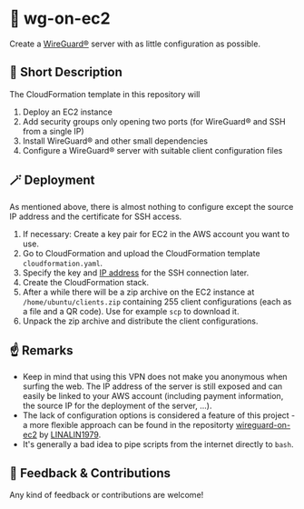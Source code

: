 # :dragon: wg-on-ec2

Create a [WireGuard®](https://www.wireguard.com/) server with as little configuration as possible.

## :receipt: Short Description

The CloudFormation template in this repository will

1. Deploy an EC2 instance
2. Add security groups only opening two ports (for WireGuard® and SSH from a single IP)
3. Install WireGuard® and other small dependencies
4. Configure a WireGuard® server with suitable client configuration files

## :magic_wand: Deployment

As mentioned above, there is almost nothing to configure except the source IP address and the certificate for SSH access.

1. If necessary: Create a key pair for EC2 in the AWS account you want to use.
2. Go to CloudFormation and upload the CloudFormation template `cloudformation.yaml`.
3. Specify the key and [IP address](https://checkip.amazonaws.com/) for the SSH connection later.
4. Create the CloudFormation stack.
5. After a while there will be a zip archive on the EC2 instance at `/home/ubuntu/clients.zip` containing 255 client configurations (each as a file and a QR code). Use for example `scp` to download it.
6. Unpack the zip archive and distribute the client configurations.

## :point_up: Remarks

* Keep in mind that using this VPN does not make you anonymous when surfing the web. The IP address of the server is still exposed and can easily be linked to your AWS account (including payment information, the source IP for the deployment of the server, ...).
* The lack of configuration options is considered a feature of this project - a more flexible approach can be found in the repositorty [wireguard-on-ec2](https://github.com/LINALIN1979/wireguard-on-ec2) by [LINALIN1979](https://github.com/LINALIN1979).
* It's generally a bad idea to pipe scripts from the internet directly to `bash`.

## :seedling: Feedback & Contributions

Any kind of feedback or contributions are welcome!
